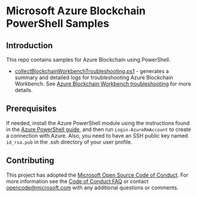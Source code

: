 # Microsoft Azure Blockchain PowerShell Samples

## Introduction

This repo contains samples for Azure Blockchain using PowerShell. 

* [collectBlockchainWorkbenchTroubleshooting.ps1](https://github.com/Azure-Samples/blockchain-powershell/blob/master/collectBlockchainWorkbenchTroubleshooting.ps1) - generates a summary and detailed logs for troubleshooting Azure Blockchain Workbench. See [Azure Blockchain Workbench troubleshooting]() for more details.

## Prerequisites

If needed, install the Azure PowerShell module using the instructions found in the [Azure PowerShell guide](https://docs.microsoft.com/powershell/azureps-cmdlets-docs/), and then run `Login-AzureRmAccount` to create a connection with Azure. Also, you need to have an SSH public key named `id_rsa.pub` in the .ssh directory of your user profile.

## Contributing

This project has adopted the [Microsoft Open Source Code of Conduct](https://opensource.microsoft.com/codeofconduct/). For more information see the [Code of Conduct FAQ](https://opensource.microsoft.com/codeofconduct/faq/) or contact [opencode@microsoft.com](mailto:opencode@microsoft.com) with any additional questions or comments.